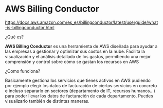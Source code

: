 # AWS Billing Conductor

https://docs.aws.amazon.com/es_es/billingconductor/latest/userguide/what-is-billingconductor.html

¿Qué es?

**AWS Billing Conductor** es una herramienta de AWS diseñada para ayudar a las empresas a gestionar y optimizar sus costos en la nube. Facilita la visualización y el análisis detallado de los gastos, permitiendo una mejor comprensión y control sobre cómo se gastan los recursos en AWS

¿Como funciona?

Basicamente gestiona los servicios que tienes activos en AWS pudiendo por ejemplo elegir los datos de facturación de ciertos servicios en concreto e incluso separarlo en sectores (departamento de IT, recursos humanos…) para poder llevar los datos de facturación de cada departamento. Puedes visualizarlo también de distintas maneras.